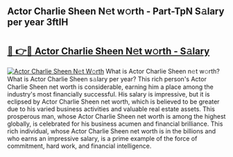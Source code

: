 ## Actor Charlie Sheen N𝚎t w𝚘rth - Part-TpN S𝚊lary per year 3ftIH

# <h2><a href="http://gc1vwnh.nevu.top/?p=Actor+Charlie+Sheen">🔗 👉🔴 Actor Charlie Sheen N𝚎t w𝚘rth - S𝚊lary</a></h2>

[![Actor Charlie Sheen N𝚎t W𝚘rth](https://i.imgur.com/Oavwk0R.jpeg)](http://gc1vwnh.nevu.top/?p=Actor+Charlie+Sheen)
What is Actor Charlie Sheen n𝚎t w𝚘rth? What is Actor Charlie Sheen s𝚊lary per year?
This rich person's Actor Charlie Sheen net worth is considerable, earning him a place among the industry's most financially successful. His salary is impressive, but it is eclipsed by Actor Charlie Sheen net worth, which is believed to be greater due to his varied business activities and valuable real estate assets. This prosperous man, whose Actor Charlie Sheen net worth is among the highest globally, is celebrated for his business acumen and financial brilliance. This rich individual, whose Actor Charlie Sheen net worth is in the billions and who earns an impressive salary, is a prime example of the force of commitment, hard work, and financial intelligence.
